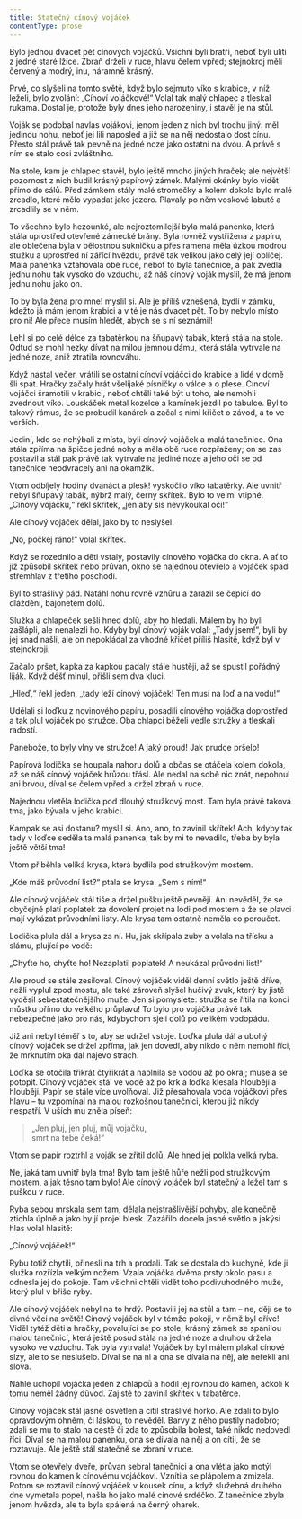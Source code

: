 ```yaml
---
title: Statečný cínový vojáček
contentType: prose
---
```


  

Bylo jednou dvacet pět cínových vojáčků. Všichni byli bratři, neboť byli uliti z jedné staré lžíce. Zbraň drželi v ruce, hlavu čelem vpřed; stejnokroj měli červený a modrý, inu, náramně krásný.

Prvé, co slyšeli na tomto světě, když bylo sejmuto víko s krabice, v níž leželi, bylo zvolání: „Cínoví vojáčkové!“ Volal tak malý chlapec a tleskal rukama. Dostal je, protože byly dnes jeho narozeniny, i stavěl je na stůl.

Voják se podobal navlas vojákovi, jenom jeden z nich byl trochu jiný: měl jedinou nohu, neboť jej lili naposled a již se na něj nedostalo dost cínu. Přesto stál právě tak pevně na jedné noze jako ostatní na dvou. A právě s ním se stalo cosi zvláštního.

Na stole, kam je chlapec stavěl, bylo ještě mnoho jiných hraček; ale největší pozornost z nich budil krásný papírový zámek. Malými okénky bylo vidět přímo do sálů. Před zámkem stály malé stromečky a kolem dokola bylo malé zrcadlo, které mělo vypadat jako jezero. Plavaly po něm voskové labutě a zrcadlily se v něm.

To všechno bylo hezounké, ale nejroztomilejší byla malá panenka, která stála uprostřed otevřené zámecké brány. Byla rovněž vystřižena z papíru, ale oblečena byla v bělostnou sukničku a přes ramena měla úzkou modrou stužku a uprostřed ní zářící hvězdu, právě tak velikou jako celý její obličej. Malá panenka vztahovala obě ruce, neboť to byla tanečnice, a pak zvedla jednu nohu tak vysoko do vzduchu, až náš cínový voják myslil, že má jenom jednu nohu jako on.

To by byla žena pro mne! myslil si. Ale je příliš vznešená, bydlí v zámku, kdežto já mám jenom krabici a v té je nás dvacet pět. To by nebylo místo pro ni! Ale přece musím hledět, abych se s ní seznámil!

Lehl si po celé délce za tabatěrkou na šňupavý tabák, která stála na stole. Odtud se mohl hezky dívat na milou jemnou dámu, která stála vytrvale na jedné noze, aniž ztratila rovnováhu.

Když nastal večer, vrátili se ostatní cínoví vojáčci do krabice a lidé v domě šli spát. Hračky začaly hrát všelijaké písničky o válce a o plese. Cínoví vojáčci šramotili v krabici, neboť chtěli také být u toho, ale nemohli zvednout víko. Louskáček metal kozelce a kamínek jezdil po tabulce. Byl to takový rámus, že se probudil kanárek a začal s nimi křičet o závod, a to ve verších.

Jediní, kdo se nehýbali z místa, byli cínový vojáček a malá tanečnice. Ona stála zpříma na špičce jedné nohy a měla obě ruce rozpřaženy; on se zas postavil a stál pak právě tak vytrvale na jediné noze a jeho oči se od tanečnice neodvracely ani na okamžik.

Vtom odbíjely hodiny dvanáct a plesk! vyskočilo víko tabatěrky. Ale uvnitř nebyl šňupavý tabák, nýbrž malý, černý skřítek. Bylo to velmi vtipné. „Cínový vojáčku,“ řekl skřítek, „jen aby sis nevykoukal oči!“

Ale cínový vojáček dělal, jako by to neslyšel.

„No, počkej ráno!“ volal skřítek.

Když se rozednilo a děti vstaly, postavily cínového vojáčka do okna. A ať to již způsobil skřítek nebo průvan, okno se najednou otevřelo a vojáček spadl střemhlav z třetího poschodí.

Byl to strašlivý pád. Natáhl nohu rovně vzhůru a zarazil se čepicí do dláždění, bajonetem dolů.

Služka a chlapeček sešli hned dolů, aby ho hledali. Málem by ho byli zašlápli, ale nenalezli ho. Kdyby byl cínový voják volal: „Tady jsem!“, byli by jej snad našli, ale on nepokládal za vhodné křičet příliš hlasitě, když byl v stejnokroji.

Začalo pršet, kapka za kapkou padaly stále hustěji, až se spustil pořádný liják. Když déšť minul, přišli sem dva kluci.

„Hleď,“ řekl jeden, „tady leží cínový vojáček! Ten musí na loď a na vodu!“

Udělali si loďku z novinového papíru, posadili cínového vojáčka doprostřed a tak plul vojáček po stružce. Oba chlapci běželi vedle stružky a tleskali radostí.

Panebože, to byly vlny ve stružce! A jaký proud! Jak prudce pršelo!

Papírová lodička se houpala nahoru dolů a občas se otáčela kolem dokola, až se náš cínový vojáček hrůzou třásl. Ale nedal na sobě nic znát, nepohnul ani brvou, díval se čelem vpřed a držel zbraň v ruce.

Najednou vletěla lodička pod dlouhý stružkový most. Tam byla právě taková tma, jako bývala v jeho krabici.

Kampak se asi dostanu? myslil si. Ano, ano, to zavinil skřítek! Ach, kdyby tak tady v loďce seděla ta malá panenka, tak by mi to nevadilo, třeba by byla ještě větší tma!

Vtom přiběhla veliká krysa, která bydlila pod stružkovým mostem.

„Kde máš průvodní list?“ ptala se krysa. „Sem s ním!“

Ale cínový vojáček stál tiše a držel pušku ještě pevněji. Ani nevěděl, že se obyčejně platí poplatek za dovolení projet na lodi pod mostem a že se plavci mají vykázat průvodními listy. Ale krysa tam ostatně neměla co poroučet.

Lodička plula dál a krysa za ní. Hu, jak skřípala zuby a volala na třísku a slámu, plující po vodě:

„Chyťte ho, chyťte ho! Nezaplatil poplatek! A neukázal průvodní list!“

Ale proud se stále zesiloval. Cínový vojáček viděl denní světlo ještě dříve, nežli vyplul zpod mostu, ale také zároveň slyšel hučivý zvuk, který by jistě vyděsil sebestatečnějšího muže. Jen si pomyslete: stružka se řítila na konci můstku přímo do velkého průplavu! To bylo pro vojáčka právě tak nebezpečné jako pro nás, kdybychom sjeli dolů po velikém vodopádu.

Již ani nebyl téměř s to, aby se udržel vstoje. Loďka plula dál a ubohý cínový vojáček se držel zpříma, jak jen dovedl, aby nikdo o něm nemohl říci, že mrknutím oka dal najevo strach.

Loďka se otočila třikrát čtyřikrát a naplnila se vodou až po okraj; musela se potopit. Cínový vojáček stál ve vodě až po krk a loďka klesala hlouběji a hlouběji. Papír se stále více uvolňoval. Již přesahovala voda vojáčkovi přes hlavu – tu vzpomínal na malou rozkošnou tanečnici, kterou již nikdy nespatří. V uších mu zněla píseň:

> „Jen pluj, jen pluj, můj vojáčku,  
> smrt na tebe čeká!“

Vtom se papír roztrhl a voják se zřítil dolů. Ale hned jej polkla velká ryba.

Ne, jaká tam uvnitř byla tma! Bylo tam ještě hůře nežli pod stružkovým mostem, a jak těsno tam bylo! Ale cínový vojáček byl statečný a ležel tam s puškou v ruce.

Ryba sebou mrskala sem tam, dělala nejstrašlivější pohyby, ale konečně ztichla úplně a jako by jí projel blesk. Zazářilo docela jasné světlo a jakýsi hlas volal hlasitě:

„Cínový vojáček!“

Rybu totiž chytili, přinesli na trh a prodali. Tak se dostala do kuchyně, kde ji služka rozřízla velkým nožem. Vzala vojáčka dvěma prsty okolo pasu a odnesla jej do pokoje. Tam všichni chtěli vidět toho podivuhodného muže, který plul v břiše ryby.

Ale cínový vojáček nebyl na to hrdý. Postavili jej na stůl a tam – ne, dějí se to divné věci na světě! Cínový vojáček byl v témže pokoji, v němž byl dříve! Viděl tytéž děti a hračky, povalující se po stole, krásný zámek se spanilou malou tanečnicí, která ještě posud stála na jedné noze a druhou držela vysoko ve vzduchu. Tak byla vytrvalá! Vojáček by byl málem plakal cínové slzy, ale to se neslušelo. Díval se na ni a ona se dívala na něj, ale neřekli ani slova.

Náhle uchopil vojáčka jeden z chlapců a hodil jej rovnou do kamen, ačkoli k tomu neměl žádný důvod. Zajisté to zavinil skřítek v tabatěrce.

Cínový vojáček stál jasně osvětlen a cítil strašlivé horko. Ale zdali to bylo opravdovým ohněm, či láskou, to nevěděl. Barvy z něho pustily nadobro; zdali se mu to stalo na cestě či zda to způsobila bolest, také nikdo nedovedl říci. Díval se na malou panenku, ona se dívala na něj a on cítil, že se roztavuje. Ale ještě stál statečně se zbraní v ruce.

Vtom se otevřely dveře, průvan sebral tanečnici a ona vlétla jako motýl rovnou do kamen k cínovému vojáčkovi. Vznítila se plápolem a zmizela. Potom se roztavil cínový vojáček v kousek cínu, a když služebná druhého dne vymetala popel, našla ho jako malé cínové srdéčko. Z tanečnice zbyla jenom hvězda, ale ta byla spálená na černý oharek.
